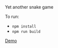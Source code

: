 Yet another snake game

To run:
* `npm install`
* `npm run build`

[Demo](http://demo.tirman.me/snake-game/)
